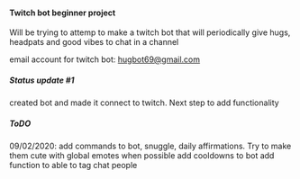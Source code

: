 #### Twitch bot beginner project

Will be trying to attemp to make a twitch bot that will periodically give hugs, headpats and good vibes to chat in a channel

email account for twitch bot: hugbot69@gmail.com

##### Status update #1
created bot and made it connect to twitch. Next step to add functionality

##### ToDO
09/02/2020: 
add commands to bot, snuggle, daily affirmations. Try to make them cute with global emotes when possible
add cooldowns to bot
add function to able to tag chat people
